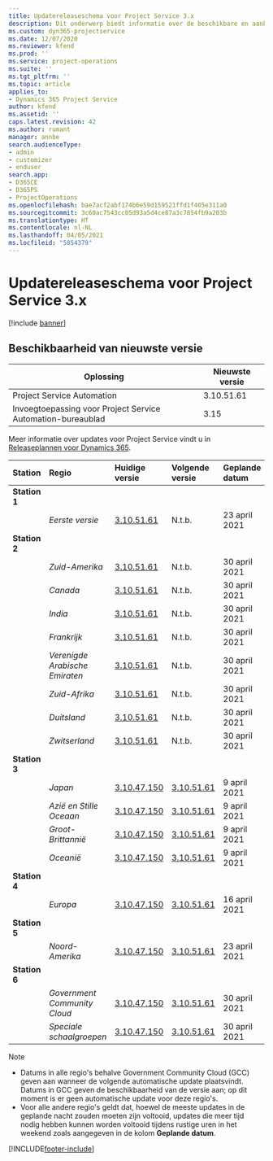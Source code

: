 ```yaml
---
title: Updatereleaseschema voor Project Service 3.x
description: Dit onderwerp biedt informatie over de beschikbare en aankomende releases van Dynamics 365 Project Service Automation.
ms.custom: dyn365-projectservice
ms.date: 12/07/2020
ms.reviewer: kfend
ms.prod: ''
ms.service: project-operations
ms.suite: ''
ms.tgt_pltfrm: ''
ms.topic: article
applies_to:
- Dynamics 365 Project Service
author: kfend
ms.assetid: ''
caps.latest.revision: 42
ms.author: rumant
manager: annbe
search.audienceType:
- admin
- customizer
- enduser
search.app:
- D365CE
- D365PS
- ProjectOperations
ms.openlocfilehash: bae7acf2abf174b6e59d159521ffd1f465e311a0
ms.sourcegitcommit: 3c60ac7543cc05d93a5d4ce87a3c7854fb9a203b
ms.translationtype: HT
ms.contentlocale: nl-NL
ms.lasthandoff: 04/05/2021
ms.locfileid: "5854379"
---
```

# <a name="update-release-schedule-for-project-service-3x"></a>Updatereleaseschema voor Project Service 3.x

[!include [banner](../includes/psa-now-project-operations.md)]

## <a name="latest-version-availability"></a>Beschikbaarheid van nieuwste versie

| Oplossing  | Nieuwste versie |
|-------|----|
| Project Service Automation    | 3.10.51.61 |
| Invoegtoepassing voor Project Service Automation-bureaublad                | 3.15          |

Meer informatie over updates voor Project Service vindt u in [Releaseplannen voor Dynamics 365](https://docs.microsoft.com/dynamics365/release-plans/). 

| Station  | Regio | Huidige versie | Volgende versie |  Geplande datum
| :---   | :---   | :---   | :---   |:---   |         
|<strong>Station 1</strong> | |  |  | |
| | <i>Eerste versie</i> | [3.10.51.61](whats-new-ur-30.md) | N.t.b. | 23 april 2021
|<strong>Station 2</strong> | |  |  | |
| | <i>Zuid-Amerika</i> | [3.10.51.61](whats-new-ur-30.md) | N.t.b. | 30 april 2021
| | <i>Canada</i> | [3.10.51.61](whats-new-ur-30.md) | N.t.b. | 30 april 2021
| | <i>India</i> | [3.10.51.61](whats-new-ur-30.md) | N.t.b. | 30 april 2021
| | <i>Frankrijk</i> | [3.10.51.61](whats-new-ur-30.md) | N.t.b. | 30 april 2021
| | <i>Verenigde Arabische Emiraten</i> | [3.10.51.61](whats-new-ur-30.md) | N.t.b. | 30 april 2021
| | <i>Zuid-Afrika</i> | [3.10.51.61](whats-new-ur-30.md) | N.t.b. | 30 april 2021
| | <i>Duitsland</i> | [3.10.51.61](whats-new-ur-30.md) | N.t.b. | 30 april 2021
| | <i>Zwitserland</i> | [3.10.51.61](whats-new-ur-30.md) | N.t.b. | 30 april 2021
|<strong>Station 3</strong> | |  |  | |
| | <i>Japan</i> | [3.10.47.150](whats-new-ur-29-5.md) | [3.10.51.61](whats-new-ur-30.md) | 9 april 2021
| | <i>Azië en Stille Oceaan</i> | [3.10.47.150](whats-new-ur-29-5.md) | [3.10.51.61](whats-new-ur-30.md) | 9 april 2021
| | <i>Groot-Brittannië</i> | [3.10.47.150](whats-new-ur-29-5.md) | [3.10.51.61](whats-new-ur-30.md) | 9 april 2021
| | <i>Oceanië</i> | [3.10.47.150](whats-new-ur-29-5.md) | [3.10.51.61](whats-new-ur-30.md) | 9 april 2021
|<strong>Station 4</strong> | |  |  | |
| | <i>Europa</i> | [3.10.47.150](whats-new-ur-29-5.md) | [3.10.51.61](whats-new-ur-30.md) | 16 april 2021
|<strong>Station 5</strong> | |  |  | |
| | <i>Noord-Amerika</i> | [3.10.47.150](whats-new-ur-29-5.md) | [3.10.51.61](whats-new-ur-30.md) | 23 april 2021
|<strong>Station 6</strong> | |  |  | |
| | <i>Government Community Cloud</i> | [3.10.47.150](whats-new-ur-29-5.md) | [3.10.51.61](whats-new-ur-30.md) | 30 april 2021
| | <i>Speciale schaalgroepen</i> | [3.10.47.150](whats-new-ur-29-5.md) | [3.10.51.61](whats-new-ur-30.md) | 30 april 2021

>[!Note]
> - Datums in alle regio's behalve Government Community Cloud (GCC) geven aan wanneer de volgende automatische update plaatsvindt. Datums in GCC geven de beschikbaarheid van de versie aan; op dit moment is er geen automatische update voor deze regio's.
> - Voor alle andere regio's geldt dat, hoewel de meeste updates in de geplande nacht zouden moeten zijn voltooid, updates die meer tijd nodig hebben kunnen worden voltooid tijdens rustige uren in het weekend zoals aangegeven in de kolom **Geplande datum**.


[!INCLUDE[footer-include](../includes/footer-banner.md)]
